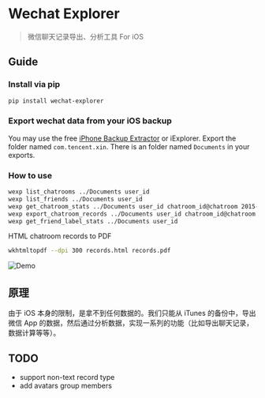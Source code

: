 # Wechat Explorer

> 微信聊天记录导出、分析工具 For iOS

## Guide

### Install via pip

``` bash
pip install wechat-explorer
```

### Export wechat data from your iOS backup

You may use the free [iPhone Backup Extractor](http://supercrazyawesome.com/) or iExplorer. Export the folder named `com.tencent.xin`. There is an folder named `Documents` in your exports.

### How to use

``` bash
wexp list_chatrooms ../Documents user_id
wexp list_friends ../Documents user_id
wexp get_chatroom_stats ../Documents user_id chatroom_id@chatroom 2015-08-01 2015-09-01
wexp export_chatroom_records ../Documents user_id chatroom_id@chatroom 2015-10-01 2015-10-07 ../
wexp get_friend_label_stats ../Documents user_id
```

HTML chatroom records to PDF

``` bash
wkhtmltopdf --dpi 300 records.html records.pdf
```

![Demo](https://cloud.githubusercontent.com/assets/300016/12079004/09f2013c-b264-11e5-8a3b-8c6126dc61ae.png)


## 原理

由于 iOS 本身的限制，是拿不到任何数据的。我们只能从 iTunes 的备份中，导出微信 App 的数据，然后通过分析数据，实现一系列的功能（比如导出聊天记录，数据计算等等）。

## TODO

- support non-text record type
- add avatars group members
